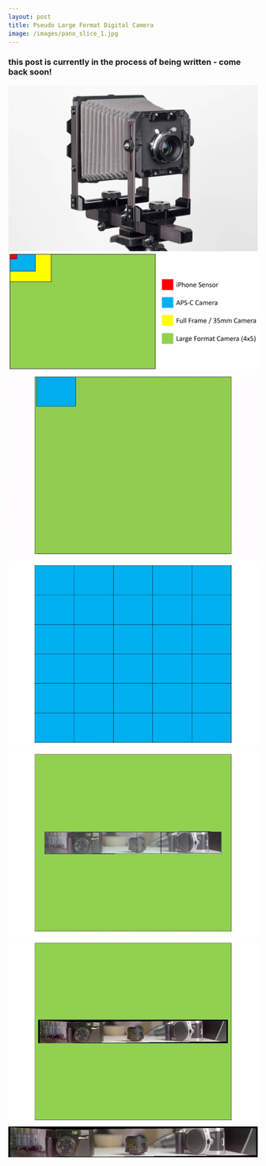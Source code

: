 ```yaml
---
layout: post
title: Pseudo Large Format Digital Camera
image: /images/pano_slice_1.jpg
---
```


### this post is currently in the process of being written - come back soon!

<img src="/images/large_format/large_format_camera.jpg" alt="overview" class="inline">

<img src="/images/large_format/sensor_sizes.jpg" alt="overview" class="inline">

<img src="/images/large_format/pano_gif_2_trim.gif" alt="overview" class="inline">

<img src="/images/large_format/pano_illustration_1.jpg" alt="overview" class="inline">

<img src="/images/large_format/pano_slice_2.jpg" alt="overview" class="inline">

<img src="/images/large_format/pano_slice_3.jpg" alt="overview" class="inline">

<img src="/images/large_format/pano_slice_1.jpg" alt="overview" class="inline">
